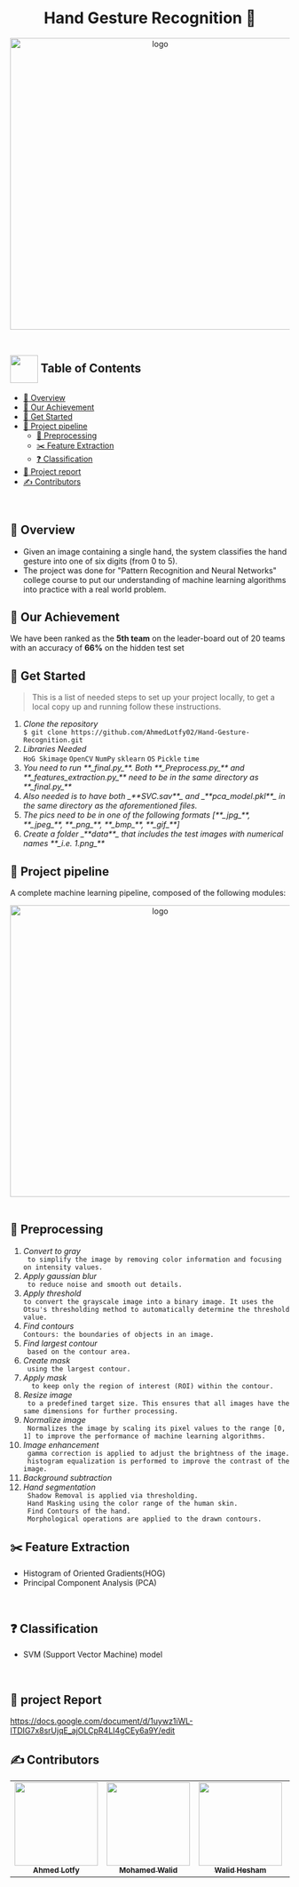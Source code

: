 <h1 align="center">Hand Gesture Recognition 🤙</h1>

</div>
<div align="center">
   <img align="center"  width="525px" src="https://img.freepik.com/free-vector/set-hand-gesture_1308-24432.jpg?w=740&t=st=1686630042~exp=1686630642~hmac=ef6860e73210bad0dded60a618cd8b015f94ffd6f5c1a2aad56f5d11fbb7655b" alt="logo">


   
</div>
<br>

## <img align= center width=50px height=50px src="https://thumbs.gfycat.com/HeftyDescriptiveChimneyswift-size_restricted.gif"> Table of Contents

- <a href ="#Overview"> 📝 Overview</a>
- <a href ="#Achievement"> 🎉 Our Achievement</a>
- <a href ="#started">  🏁 Get Started</a>
- <a href ="#modules"> 📜 Project pipeline</a>
  - <a href ="#preprocessing"> 🧹 Preprocessing</a>
  - <a href ="#feature"> ✂️ Feature Extraction</a>
  - <a href ="#classification"> ❓ Classification</a>
- <a href ="#report"> 📰 Project report</a>
- <a href ="#contributors"> ✍️ Contributors</a>
<br>

## 📑 Overview <a id = "Overview"></a>
- Given an image containing a single hand, the system classifies the hand gesture into one of six digits (from 0 to 5).
- The project was done for "Pattern Recognition and Neural Networks" college course to put our understanding of machine learning algorithms into practice with a real world problem.


## 🎉 Our Achievement <a id = "Achievement"></a>
We  have been ranked as the **5th team** on the leader-board out of 20 teams with an accuracy of **66%** on the hidden test set 


## 🏁 Get Started <a id = "started"></a>
<blockquote>
  <p>This is a list of needed steps to set up your project locally, to get a local copy up and running follow these instructions.
 </p>
</blockquote>
<ol>
  <li><em>Clone the repository</em>
    <div>
        <code>$ git clone https://github.com/AhmedLotfy02/Hand-Gesture-Recognition.git</code>
    </div>
  </li>
     <li><em>Libraries Needed</em>
    <div>
        <code>HoG Skimage</code>
       <code>OpenCV</code>
       <code>NumPy</code>
       <code>sklearn</code>
        <code>OS</code>
        <code>Pickle</code>
        <code>time</code>
    </div>
  </li>
  <li><em>You need to run **_final.py_**. Both **_Preprocess.py_** and **_features_extraction.py_** need to be in the same directory as **_final.py_**</em>
  </li>
    <li><em>Also needed is to have both _**SVC.sav**_ and _**pca_model.pkl**_ in the same directory as the aforementioned files.</em>
  </li>
  <li><em>The pics need to be in one of the following formats [**_jpg_**, **_jpeg_**, **_png_**, **_bmp_**, **_gif_**]</em>
  </li>
   <li><em>Create a folder _**data**_ that includes the test images with numerical names **_i.e. 1.png_**</em>
  </li>

</ol>


## 📜 Project pipeline <a id = "modules"></a>
<p>A complete machine learning pipeline, composed of the following modules:</p>


<div align="center">
   <img align="center" width="525px" src="https://i.postimg.cc/Z5BXjdyt/Preprocessing-1.png" alt="logo">
</div>
<br>

## 🧹 Preprocessing <a id = "preprocessing"></a>

<ol>
  <li><em>Convert to gray</em>
    <div>
        <code> to simplify the image by removing color information and focusing on intensity values.</code>
    </div>
  </li>
     <li><em>Apply gaussian blur</em>
    <div>
        <code> to reduce noise and smooth out details.</code>
    </div>
  </li>
    </li>
     <li><em>Apply threshold</em>
    <div>
        <code>to convert the grayscale image into a binary image. It uses the Otsu's thresholding method to automatically determine the threshold value.
</code>
    </div>
  </li>
  </li>
     <li><em>Find contours</em>
    <div>
        <code>Contours: the boundaries of objects in an image.</code>
    </div>
   </li>
    <li><em>Find largest contour</em>
    <div>
        <code> based on the contour area.</code>
    </div>
  </li>
  <li><em>Create mask</em>
    <div>
        <code> using the largest contour. </code>
    </div>
  </li>
  <li><em>Apply mask</em>
    <div>
        <code>  to keep only the region of interest (ROI) within the contour.</code>
    </div>
  </li>
  
   </li>
  <li><em>Resize image</em>
    <div>
        <code> to a predefined target size. This ensures that all images have the same dimensions for further processing.</code>
    </div>
  </li>
  
   <li><em>Normalize image</em>
    <div>
        <code> Normalizes the image by scaling its pixel values to the range [0, 1] to improve the performance of machine learning algorithms.</code>
    </div>
  </li>
  
   <li><em>Image enhancement</em>
    <div>
        <code> gamma correction is applied to adjust the brightness of the image.  </code><br>
        <code> histogram equalization is performed to improve the contrast of the image.  </code>
    </div>
  </li>
  
  <li><em>Background subtraction</em>
  </li>
  
  <li><em>Hand segmentation</em>
    <div>
        <code> Shadow Removal is applied via thresholding.  </code><br>
         <code> Hand Masking using the color range of the human skin.</code><br>
          <code> Find Contours of the hand. </code><br>
           <code> Morphological operations are applied to the drawn contours.</code><br>
    </div>
  </li>

</ol>

## ✂️ Feature Extraction <a id = "feature"></a>


<ul>
  <li>Histogram of Oriented Gradients(HOG)</li>
  <li>Principal Component Analysis (PCA)</li>
</ul>

<br>


## ❓ Classification <a id = "classification"></a>

<ul>
  <li> SVM (Support Vector Machine) model </li>
    </ul>
  </li>
</ul>


<br>


## 📰 project Report <a id = "report"></a>
https://docs.google.com/document/d/1uywz1iWL-lTDIG7x8srUjqE_ajOLCpR4LI4gCEy6a9Y/edit
<br>
<!-- Contributors -->
## ✍️ Contributors <a id = "contributors"></a>

<!-- Contributors list -->
<table align="center" >
  <tr>
    <td align="center"><a href="https://github.com/AhmedLotfy02"><img src="https://avatars.githubusercontent.com/u/76037906?v=4" width="150px;" alt=""/><br /><sub><b>Ahmed Lotfy</b></sub></a><br /></td>
    <td align="center"><a href="https://github.com/MohamedWw"><img src="https://avatars.githubusercontent.com/u/64079821?v=4" width="150px;" alt=""/><br /><sub><b>Mohamed Walid</b></sub></a><br /></td>
    <td align="center"><a href="https://github.com/waleedhesham446" ><img src="https://avatars.githubusercontent.com/u/72695729?v=4" width="150px;" alt=""/><br /><sub><b>Walid Hesham</b></sub></a><br />
    </td>
     <td align="center"><a href="https://github.com/hebaashraf21"><img src="https://github.com/hebaashraf21.png" width="150px;" alt=""/><br /><sub><b>Heba Ashraf</b></sub></a><br /></td>
  </tr>
</table>

<br>








